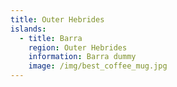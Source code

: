 ```yaml
---
title: Outer Hebrides
islands:
  - title: Barra
    region: Outer Hebrides
    information: Barra dummy
    image: /img/best_coffee_mug.jpg
---
```

